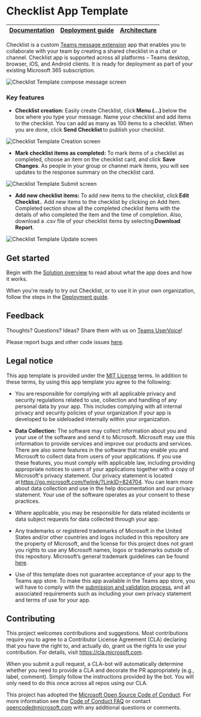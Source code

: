 # Checklist App Template

| [Documentation](https://github.com/shrivashish/checklist-app-template/wiki/Home) | [Deployment guide](https://github.com/shrivashish/checklist-app-template/wiki/Deployment-guide) | [Architecture](https://github.com/shrivashish/checklist-app-template/wiki/Solution-overview) |
| ---- | ---- | ---- |

Checklist is a custom [Teams message extension](https://docs.microsoft.com/en-us/microsoftteams/platform/messaging-extensions/what-are-messaging-extensions) app that enables you to collaborate with your team by creating a shared checklist in a chat or channel. Checklist app is supported across all platforms – Teams desktop, browser, iOS, and Android clients. It is ready for deployment as part of your existing Microsoft 365 subscription.

![Checklist Template compose message screen](https://github.com/shrivashish/checklist-app-template/wiki/images/ChecklistTemplateCompose.gif)

### Key features
* **Checklist creation:** Easily create Checklist, click **Menu (…)** below the box where you type your message. Name your checklist and add items to the checklist. You can add as many as 100 items to a checklist. When you are done, click **Send Checklist** to publish your checklist. 

![Checklist Template Creation screen](https://github.com/shrivashish/checklist-app-template/wiki/images/ChecklistTemplateCreation.png)

* **Mark checklist items as completed:** To mark items of a checklist as completed, choose an item on the checklist card, and click  **Save Changes**. As people in your group or channel mark items, you will see updates to the response summary on the checklist card.

![Checklist Template Submit screen](https://github.com/shrivashish/checklist-app-template/wiki/images/ChecklistTemplateSubmit.png)

* **Add new checklist items:** To add new items to the checklist, click **Edit Checklist.**. Add new items to the checklist by clicking on Add Item. Completed section show all the completed checklist items with the details of who completed the item and the time of completion. Also, download a .csv file of your checklist items by selecting **Download Report**.

![Checklist Template Update screen](https://github.com/shrivashish/checklist-app-template/wiki/images/ChecklistTemplateUpdate.png)

## Get started

Begin with the [Solution overview](https://github.com/shrivashish/checklist-app-template/wiki/Solution-overview) to read about what the app does and how it works.

When you're ready to try out Checklist, or to use it in your own organization, follow the steps in the [Deployment guide](https://github.com/shrivashish/checklist-app-template/wiki/Deployment-guide).

## Feedback

Thoughts? Questions? Ideas? Share them with us on [Teams UserVoice](https://microsoftteams.uservoice.com/forums/555103-public)!

Please report bugs and other code issues [here](https://github.com/OfficeDev/microsoft-teams-checklist-app/issues/new).

## Legal notice

This app template is provided under the [MIT License](./LICENSE) terms.  In addition to these terms, by using this app template you agree to the following:

- You are responsible for complying with all applicable privacy and security regulations related to use, collection and handling of any personal data by your app. This includes complying with all internal privacy and security policies of your organization if your app is developed to be sideloaded internally within your organization.

- **Data Collection:** The software may collect information about you and your use of the software and send it to Microsoft. Microsoft may use this information to provide services and improve our products and services. There are also some features in the software that may enable you and Microsoft to collect data from users of your applications. If you use these features, you must comply with applicable law, including providing appropriate notices to users of your applications together with a copy of Microsoft's privacy statement. Our privacy statement is located at https://go.microsoft.com/fwlink/?LinkID=824704. You can learn more about data collection and use in the help documentation and our privacy statement. Your use of the software operates as your consent to these practices. 
 
- Where applicable, you may be responsible for data related incidents or data subject requests for data collected through your app.

- Any trademarks or registered trademarks of Microsoft in the United States and/or other countries and logos included in this repository are the property of Microsoft, and the license for this project does not grant you rights to use any Microsoft names, logos or trademarks outside of this repository. Microsoft’s general trademark guidelines can be found [here](https://www.microsoft.com/en-us/legal/intellectualproperty/trademarks/usage/general.aspx).

- Use of this template does not guarantee acceptance of your app to the Teams app store. To make this app available in the Teams app store, you will have to comply with the [submission and validation process](https://docs.microsoft.com/en-us/microsoftteams/platform/concepts/deploy-and-publish/appsource/publish), and all associated requirements such as including your own privacy statement and terms of use for your app.

## Contributing

This project welcomes contributions and suggestions. Most contributions require you to agree to a Contributor License Agreement (CLA) declaring that you have the right to, and actually do, grant us the rights to use your contribution. For details, visit https://cla.microsoft.com.

When you submit a pull request, a CLA-bot will automatically determine whether you need to provide a CLA and decorate the PR appropriately (e.g., label, comment). Simply follow the instructions provided by the bot. You will only need to do this once across all repos using our CLA.

This project has adopted the [Microsoft Open Source Code of Conduct](https://opensource.microsoft.com/codeofconduct/). For more information see the [Code of Conduct FAQ](https://opensource.microsoft.com/codeofconduct/faq/) or contact [opencode@microsoft.com](mailto:opencode@microsoft.com) with any additional questions or comments.

